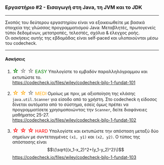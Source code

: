 ### Εργαστήριο #2 - Εισαγωγή στη Java, τη JVM και το JDK
___
Σκοπός του δεύτερου εργαστηρίου είναι να εξοικειωθείτε με βασικά στοιχεία της γλώσσας προγραμματισμού Java: Μεταβλητές, πρωτογενείς τύποι δεδομένων, μετατροπές, τελεστές, σχόλια & έλεγχος ροής.  
Οι ασκήσεις αυτής της εβδομάδας είναι self-paced και υλοποιούνται μέσω του codecheck.

___
#### Ασκήσεις ####

1. <span style='font-size:20px; color:green'>&#9734;</span>
   <span style='font-size:20px; color:grey'>&#9734;</span>
   <span style='font-size:20px; color:grey'>&#9734;</span>
   <span style='font-size:15px; color:green'>EASY</span>
Υπολογίστε το εμβαδόν παραλληλόγραμμου και εκτυπώστε το.  
    https://codecheck.io/files/wiley/codecheck-bjlo-1-fundat-101

2. <span style='font-size:20px; color:orange'>&#9734;</span>
   <span style='font-size:20px; color:orange'>&#9734;</span>
   <span style='font-size:20px; color:grey'>&#9734;</span>
   <span style='font-size:15px; color:orange'>MEDI</span>
   Ομοίως με πριν, με αξιοποίηση της κλάσης `java.util.Scanner` για είσοδο από το χρήστη. Στο codecheck η είδοσος δίνεται αυτόματα από το σύστημα, εσείς όμως πρέπει να προγραμματίσετε χρησιμοποιώντας την `Scanner`, δείτε διαφάνειες μαθήματος 25-27.  
    https://codecheck.io/files/wiley/codecheck-bjlo-1-fundat-102



3. <span style='font-size:20px; color:red'>&#9734;</span>
   <span style='font-size:20px; color:red'>&#9734;</span>
   <span style='font-size:20px; color:red'>&#9734;</span>
   <span style='font-size:15px; color:red'>HARD</span>
   Υπολογίστε και εκτυπώστε την απόσταση μεταξύ δύο σημείων με συντεταγμένες `(x1, y1)` και  `(x2, y2)`. Ο τύπος της απόστασης είναι $$\(\sqrt{(x_1-x_2)^2+(y_1-y_2)^2}\)$$
   https://codecheck.io/files/wiley/codecheck-bjlo-1-fundat-103
